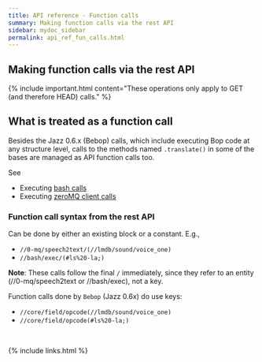 ```yaml
---
title: API reference - Function calls
summary: Making function calls via the rest API
sidebar: mydoc_sidebar
permalink: api_ref_fun_calls.html
---
```


## Making function calls via the rest API

{% include important.html content="These operations only apply to GET (and therefore HEAD) calls." %}

## What is treated as a function call

Besides the Jazz 0.6.x (Bebop) calls, which include executing Bop code at any structure level, calls to the methods named `.translate()`
in some of the bases are managed as API function calls too.

See

* Executing [bash calls](api_ref_channel_bash.html)
* Executing [zeroMQ client calls](api_ref_channel_zmq.html)

### Function call syntax from the rest API

Can be done by either an existing block or a constant. E.g.,

* `//0-mq/speech2text/(//lmdb/sound/voice_one)`
* `//bash/exec/(#ls%20-la;)`

**Note**: These calls follow the final `/` immediately, since they refer to an entity (//0-mq/speech2text or //bash/exec), not a key.

Function calls done by `Bebop` (Jazz 0.6x) do use keys:

* `//core/field/opcode(//lmdb/sound/voice_one)`
* `//core/field/opcode(#ls%20-la;)`

<br/>

{% include links.html %}
